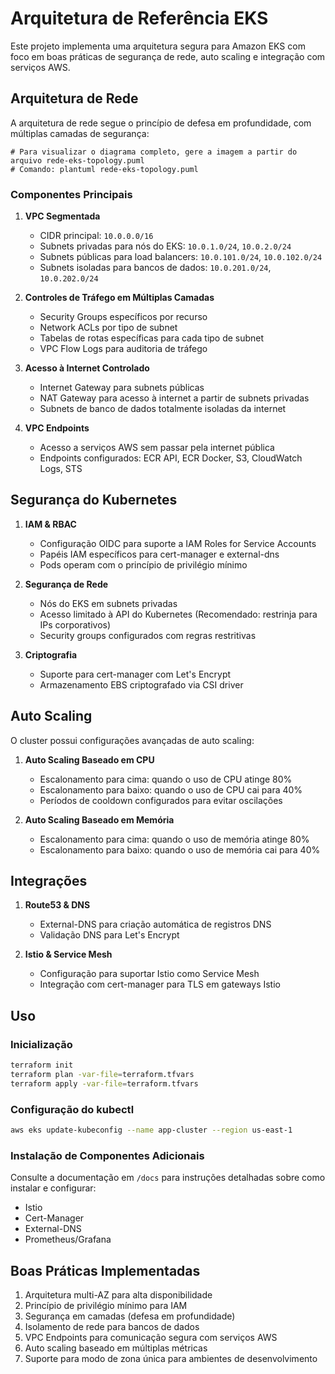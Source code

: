 # Arquitetura de Referência EKS

Este projeto implementa uma arquitetura segura para Amazon EKS com foco em boas práticas de segurança de rede, auto scaling e integração com serviços AWS.

## Arquitetura de Rede

A arquitetura de rede segue o princípio de defesa em profundidade, com múltiplas camadas de segurança:

```
# Para visualizar o diagrama completo, gere a imagem a partir do arquivo rede-eks-topology.puml
# Comando: plantuml rede-eks-topology.puml
```

### Componentes Principais

1. **VPC Segmentada**

   - CIDR principal: `10.0.0.0/16`
   - Subnets privadas para nós do EKS: `10.0.1.0/24`, `10.0.2.0/24`
   - Subnets públicas para load balancers: `10.0.101.0/24`, `10.0.102.0/24`
   - Subnets isoladas para bancos de dados: `10.0.201.0/24`, `10.0.202.0/24`

2. **Controles de Tráfego em Múltiplas Camadas**

   - Security Groups específicos por recurso
   - Network ACLs por tipo de subnet
   - Tabelas de rotas específicas para cada tipo de subnet
   - VPC Flow Logs para auditoria de tráfego

3. **Acesso à Internet Controlado**

   - Internet Gateway para subnets públicas
   - NAT Gateway para acesso à internet a partir de subnets privadas
   - Subnets de banco de dados totalmente isoladas da internet

4. **VPC Endpoints**
   - Acesso a serviços AWS sem passar pela internet pública
   - Endpoints configurados: ECR API, ECR Docker, S3, CloudWatch Logs, STS

## Segurança do Kubernetes

1. **IAM & RBAC**

   - Configuração OIDC para suporte a IAM Roles for Service Accounts
   - Papéis IAM específicos para cert-manager e external-dns
   - Pods operam com o princípio de privilégio mínimo

2. **Segurança de Rede**

   - Nós do EKS em subnets privadas
   - Acesso limitado à API do Kubernetes (Recomendado: restrinja para IPs corporativos)
   - Security groups configurados com regras restritivas

3. **Criptografia**
   - Suporte para cert-manager com Let's Encrypt
   - Armazenamento EBS criptografado via CSI driver

## Auto Scaling

O cluster possui configurações avançadas de auto scaling:

1. **Auto Scaling Baseado em CPU**

   - Escalonamento para cima: quando o uso de CPU atinge 80%
   - Escalonamento para baixo: quando o uso de CPU cai para 40%
   - Períodos de cooldown configurados para evitar oscilações

2. **Auto Scaling Baseado em Memória**
   - Escalonamento para cima: quando o uso de memória atinge 80%
   - Escalonamento para baixo: quando o uso de memória cai para 40%

## Integrações

1. **Route53 & DNS**

   - External-DNS para criação automática de registros DNS
   - Validação DNS para Let's Encrypt

2. **Istio & Service Mesh**
   - Configuração para suportar Istio como Service Mesh
   - Integração com cert-manager para TLS em gateways Istio

## Uso

### Inicialização

```bash
terraform init
terraform plan -var-file=terraform.tfvars
terraform apply -var-file=terraform.tfvars
```

### Configuração do kubectl

```bash
aws eks update-kubeconfig --name app-cluster --region us-east-1
```

### Instalação de Componentes Adicionais

Consulte a documentação em `/docs` para instruções detalhadas sobre como instalar e configurar:

- Istio
- Cert-Manager
- External-DNS
- Prometheus/Grafana

## Boas Práticas Implementadas

1. Arquitetura multi-AZ para alta disponibilidade
2. Princípio de privilégio mínimo para IAM
3. Segurança em camadas (defesa em profundidade)
4. Isolamento de rede para bancos de dados
5. VPC Endpoints para comunicação segura com serviços AWS
6. Auto scaling baseado em múltiplas métricas
7. Suporte para modo de zona única para ambientes de desenvolvimento
